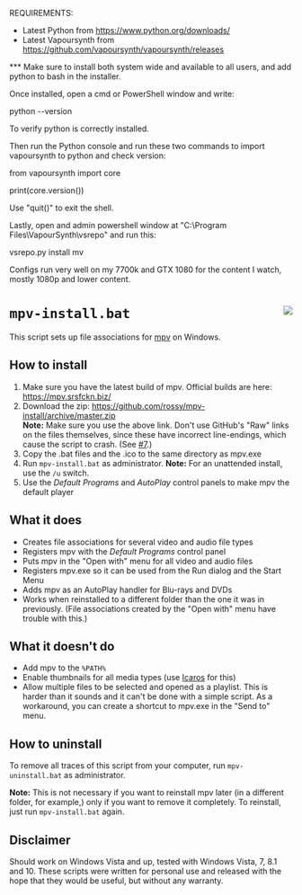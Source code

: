 REQUIREMENTS: 

   - Latest Python from https://www.python.org/downloads/
   - Latest Vapoursynth from https://github.com/vapoursynth/vapoursynth/releases

*** Make sure to install both system wide and available to all users, and add python to bash in the installer.

Once installed, open a cmd or PowerShell window and write:

   python --version

To verify python is correctly installed.

Then run the Python console and run these two commands to import vapoursynth to python and check version:

   from vapoursynth import core

   print(core.version())

Use "quit()" to exit the shell.

Lastly, open and admin powershell window at "C:\Program Files\VapourSynth\vsrepo" and run this:

   vsrepo.py install mv

Configs run very well on my 7700k and GTX 1080 for the content I watch, mostly 1080p and lower content.


``mpv-install.bat`` <img src="https://rossy.github.io/mpv-install/mpv-document.png" align="right">
===================

This script sets up file associations for [mpv][1] on Windows.

How to install
--------------

1. Make sure you have the latest build of mpv. Official builds are here:
   https://mpv.srsfckn.biz/
2. Download the zip: https://github.com/rossy/mpv-install/archive/master.zip
   <br>
   **Note:** Make sure you use the above link. Don't use GitHub's "Raw" links
   on the files themselves, since these have incorrect line-endings, which
   cause the script to crash. (See [#7][2].)
3. Copy the .bat files and the .ico to the same directory as mpv.exe
4. Run ``mpv-install.bat`` as administrator. **Note:** For an unattended
   install, use the ``/u`` switch.
5. Use the _Default Programs_ and _AutoPlay_ control panels to make mpv the
   default player

What it does
------------

- Creates file associations for several video and audio file types
- Registers mpv with the _Default Programs_ control panel
- Puts mpv in the "Open with" menu for all video and audio files
- Registers mpv.exe so it can be used from the Run dialog and the Start Menu
- Adds mpv as an AutoPlay handler for Blu-rays and DVDs
- Works when reinstalled to a different folder than the one it was in
  previously. (File associations created by the "Open with" menu have trouble
  with this.)

What it doesn't do
------------------

- Add mpv to the ``%PATH%``
- Enable thumbnails for all media types (use [Icaros][3] for this)
- Allow multiple files to be selected and opened as a playlist. This is harder
  than it sounds and it can't be done with a simple script. As a workaround,
  you can create a shortcut to mpv.exe in the "Send to" menu.

How to uninstall
----------------

To remove all traces of this script from your computer, run
``mpv-uninstall.bat`` as administrator.

**Note:** This is not necessary if you want to reinstall mpv later (in a
different folder, for example,) only if you want to remove it completely. To
reinstall, just run ``mpv-install.bat`` again.

Disclaimer
----------

Should work on Windows Vista and up, tested with Windows Vista, 7, 8.1 and 10.
These scripts were written for personal use and released with the hope that
they would be useful, but without any warranty.

[1]: https://mpv.io/
[2]: https://github.com/rossy/mpv-install/issues/7
[3]: http://www.majorgeeks.com/files/details/icaros.html
